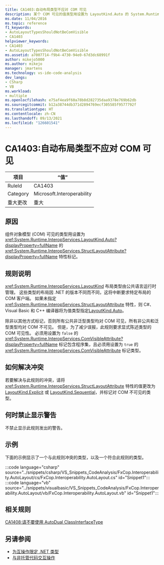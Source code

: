 ```yaml
---
title: CA1403:自动布局类型不应对 COM 可见
description: 某个 COM 可见的值类型用设置为 LayoutKind.Auto 的 System.Runtime.InteropServices.StructLayoutAttribute 特性标记。
ms.date: 11/04/2016
ms.topic: reference
f1_keywords:
- AutoLayoutTypesShouldNotBeComVisible
- CA1403
helpviewer_keywords:
- CA1403
- AutoLayoutTypesShouldNotBeComVisible
ms.assetid: a7007714-f9b4-4730-94e0-67d3dc68991f
author: mikejo5000
ms.author: mikejo
manager: jmartens
ms.technology: vs-ide-code-analysis
dev_langs:
- CSharp
- VB
ms.workload:
- multiple
ms.openlocfilehash: e75af4ea9f60a78b8d282735daa9378e769b62db
ms.sourcegitcommit: b12a38744db371d2894769ecf305585f9577792f
ms.translationtype: HT
ms.contentlocale: zh-CN
ms.lasthandoff: 09/13/2021
ms.locfileid: "126601541"
---
```

# <a name="ca1403-auto-layout-types-should-not-be-com-visible"></a>CA1403:自动布局类型不应对 COM 可见

|项目|“值”|
|-|-|
|RuleId|CA1403|
|Category|Microsoft.Interoperability|
|重大更改|重大|

## <a name="cause"></a>原因

组件对象模型 (COM) 可见的类型用设置为 <xref:System.Runtime.InteropServices.LayoutKind.Auto?displayProperty=fullName> 的 <xref:System.Runtime.InteropServices.StructLayoutAttribute?displayProperty=fullName> 特性标记。

## <a name="rule-description"></a>规则说明

<xref:System.Runtime.InteropServices.LayoutKind> 布局类型由公共语言运行时管理。 这些类型的布局因 .NET 的版本不同而不同，这将中断要求特定布局的 COM 客户端。 如果未指定 <xref:System.Runtime.InteropServices.StructLayoutAttribute> 特性，则 C#、Visual Basic 和 C++ 编译器将为值类型指定[LayoutKind.Auto](<xref:System.Runtime.InteropServices.LayoutKind.Auto>)。

除非以其他方式标记，否则所有公共非泛型类型均对 COM 可见，所有非公共和泛型类型均对 COM 不可见。 但是，为了减少误报，此规则要求显式陈述类型的 COM 可见性。 必须用设置为 `false` 的 <xref:System.Runtime.InteropServices.ComVisibleAttribute?displayProperty=fullName> 标记包含程序集，且必须用设置为 `true` 的 <xref:System.Runtime.InteropServices.ComVisibleAttribute> 标记类型。

## <a name="how-to-fix-violations"></a>如何解决冲突

若要解决与此规则的冲突，请将 <xref:System.Runtime.InteropServices.StructLayoutAttribute> 特性的值更改为 [LayoutKind.Explicit](<xref:System.Runtime.InteropServices.LayoutKind.Explicit>) 或 [LayoutKind.Sequential](<xref:System.Runtime.InteropServices.LayoutKind.Sequential>)，并标记对 COM 不可见的类型。

## <a name="when-to-suppress-warnings"></a>何时禁止显示警告

不禁止显示此规则发出的警告。

## <a name="example"></a>示例

下面的示例显示了一个与此规则冲突的类型，以及一个符合此规则的类型。

:::code language="csharp" source="../snippets/csharp/VS_Snippets_CodeAnalysis/FxCop.Interoperability.AutoLayout/cs/FxCop.Interoperability.AutoLayout.cs" id="Snippet1":::
:::code language="vb" source="../snippets/visualbasic/VS_Snippets_CodeAnalysis/FxCop.Interoperability.AutoLayout/vb/FxCop.Interoperability.AutoLayout.vb" id="Snippet1":::

## <a name="related-rules"></a>相关规则

[CA1408:请不要使用 AutoDual ClassInterfaceType](../code-quality/ca1408.md)

## <a name="see-also"></a>另请参阅

- [为互操作限定 .NET 类型](/dotnet/framework/interop/qualifying-net-types-for-interoperation)
- [与非托管代码交互操作](/dotnet/framework/interop/index)

